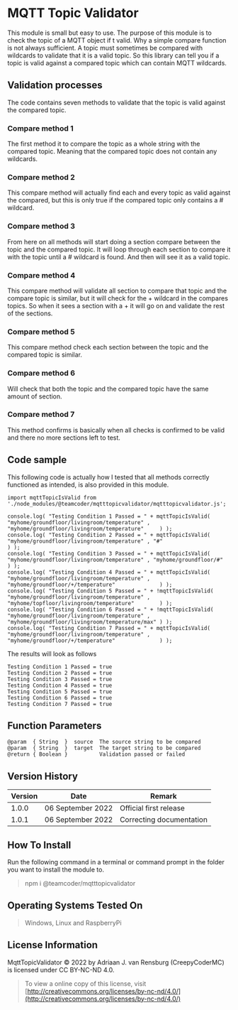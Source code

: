 # MQTT Topic Validator
This module is small but easy to use. The purpose of this module is to check the topic of a MQTT object if t valid. Why a simple compare function is not always sufficient. A topic must sometimes be compared with wildcards to validate that it is a valid topic. So this library can tell you if a topic is valid against a compared topic which can contain MQTT wildcards.
## Validation processes
The code contains seven methods to validate that the topic is valid against the compared topic.
### Compare method 1
The first method it to compare the topic as a whole string with the compared topic. Meaning that the compared topic does not contain any wildcards.
### Compare method 2
This compare method will actually find each and every topic as valid against the compared, but this is only true if the compared topic only contains a # wildcard.
### Compare method 3
From here on all methods will start doing a section compare between the topic and the compared topic. It will loop through each section to compare it with the topic until a # wildcard is found. And then will see it as a valid topic.
### Compare method 4
This compare method will validate all section to compare that topic and the compare topic is similar, but it will check for the + wildcard in the compares topics. So when it sees a section with a + it will go on and validate the rest of the sections.
### Compare method 5
This compare method check each section between the topic and the compared topic is similar.
### Compare method 6
Will check that both the topic and the compared topic have the same amount of section.
### Compare method 7
This method confirms is basically when all checks is confirmed to be valid and there no more sections left to test.
## Code sample
This following code is actually how I tested that all methods correctly functioned as intended, is also provided in this module.
```
import mqttTopicIsValid from './node_modules/@teamcoder/mqtttopicvalidator/mqtttopicvalidator.js';

console.log( "Testing Condition 1 Passed = " + mqttTopicIsValid(  "myhome/groundfloor/livingroom/temperature" , "myhome/groundfloor/livingroom/temperature"     ) );
console.log( "Testing Condition 2 Passed = " + mqttTopicIsValid(  "myhome/groundfloor/livingroom/temperature" , "#"                                             ) );
console.log( "Testing Condition 3 Passed = " + mqttTopicIsValid(  "myhome/groundfloor/livingroom/temperature" , "myhome/groundfloor/#"                          ) );
console.log( "Testing Condition 4 Passed = " + mqttTopicIsValid(  "myhome/groundfloor/livingroom/temperature" , "myhome/groundfloor/+/temperature"              ) );
console.log( "Testing Condition 5 Passed = " + !mqttTopicIsValid( "myhome/groundfloor/livingroom/temperature" , "myhome/topfloor/livingroom/temperature"        ) );
console.log( "Testing Condition 6 Passed = " + !mqttTopicIsValid( "myhome/groundfloor/livingroom/temperature" , "myhome/groundfloor/livingroom/temperature/max" ) );
console.log( "Testing Condition 7 Passed = " + mqttTopicIsValid(  "myhome/groundfloor/livingroom/temperature" , "myhome/groundfloor/+/temperature"              ) );
```
The results will look as follows
```
Testing Condition 1 Passed = true
Testing Condition 2 Passed = true
Testing Condition 3 Passed = true
Testing Condition 4 Passed = true
Testing Condition 5 Passed = true
Testing Condition 6 Passed = true
Testing Condition 7 Passed = true
```
## Function Parameters
```
@param  { String  }  source  The source string to be compared
@param  { String  }  target  The target string to be compared 
@return { Boolean }          Validation passed or failed
```
## Version History
| Version  | Date                   | Remark                              |
|----------|------------------------|-------------------------------------|
| 1.0.0    | 06 September 2022      | Official first release              |
| 1.0.1    | 06 September 2022      | Correcting documentation            |
## How To Install
Run the following command in a terminal or command prompt in the folder you want to install the module to.
> npm i @teamcoder/mqtttopicvalidator
## Operating Systems Tested On
>Windows, Linux and RaspberryPi
## License Information
MqttTopicValidator © 2022 by Adriaan J. van Rensburg (CreepyCoderMC) is licensed under CC BY-NC-ND 4.0.
> To view a online copy of this license, visit [http://creativecommons.org/licenses/by-nc-nd/4.0/](http://creativecommons.org/licenses/by-nc-nd/4.0/)